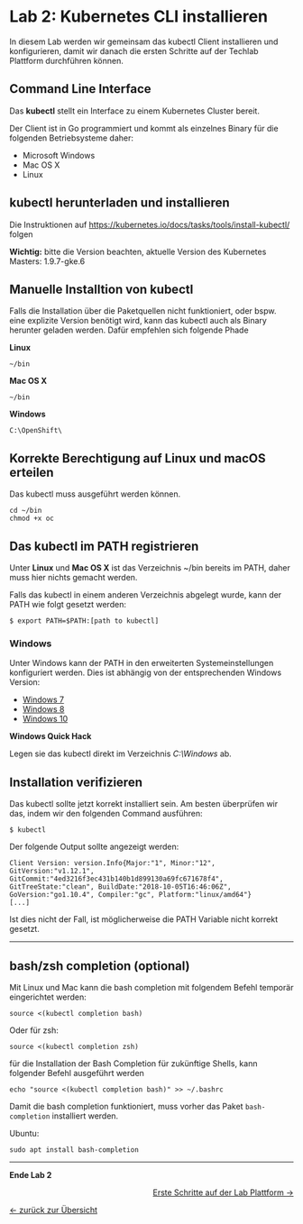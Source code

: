 # Lab 2: Kubernetes CLI installieren

In diesem Lab werden wir gemeinsam das kubectl Client installieren und konfigurieren, damit wir danach die ersten Schritte auf der Techlab Plattform durchführen können.

## Command Line Interface

Das **kubectl** stellt ein Interface zu einem Kubernetes Cluster bereit.

Der Client ist in Go programmiert und kommt als einzelnes Binary für die folgenden Betriebsysteme daher:

- Microsoft Windows
- Mac OS X
- Linux


## kubectl herunterladen und installieren

Die Instruktionen auf https://kubernetes.io/docs/tasks/tools/install-kubectl/ folgen

**Wichtig:** bitte die Version beachten, aktuelle Version des Kubernetes Masters: 1.9.7-gke.6 


## Manuelle Installtion von kubectl

Falls die Installation über die Paketquellen nicht funktioniert, oder bspw. eine explizite Version benötigt wird, kann das kubectl auch als Binary herunter geladen werden.
Dafür empfehlen sich folgende Phade

**Linux**

```
~/bin
```

**Mac OS X**

```
~/bin
```

**Windows**

```
C:\OpenShift\
```

## Korrekte Berechtigung auf Linux und macOS erteilen

Das kubectl muss ausgeführt werden können.

```
cd ~/bin
chmod +x oc
```

## Das kubectl im PATH registrieren

Unter **Linux** und **Mac OS X** ist das Verzeichnis ~/bin bereits im PATH, daher muss hier nichts gemacht werden.

Falls das kubectl in einem anderen Verzeichnis abgelegt wurde, kann der PATH wie folgt gesetzt werden:
```
$ export PATH=$PATH:[path to kubectl]
```

### Windows

Unter Windows kann der PATH in den erweiterten Systemeinstellungen konfiguriert werden. Dies ist abhängig von der entsprechenden Windows Version:

- [Windows 7](http://geekswithblogs.net/renso/archive/2009/10/21/how-to-set-the-windows-path-in-windows-7.aspx)
- [Windows 8](http://www.itechtics.com/customize-windows-environment-variables/)
- [Windows 10](http://techmixx.de/windows-10-umgebungsvariablen-bearbeiten/)

**Windows Quick Hack**

Legen sie das kubectl direkt im Verzeichnis *C:\Windows* ab.


## Installation verifizieren

Das kubectl sollte jetzt korrekt installiert sein. Am besten überprüfen wir das, indem wir den folgenden Command ausführen:
```
$ kubectl
```
Der folgende Output sollte angezeigt werden:
```
Client Version: version.Info{Major:"1", Minor:"12", GitVersion:"v1.12.1", GitCommit:"4ed3216f3ec431b140b1d899130a69fc671678f4", GitTreeState:"clean", BuildDate:"2018-10-05T16:46:06Z", GoVersion:"go1.10.4", Compiler:"gc", Platform:"linux/amd64"}
[...]
```

Ist dies nicht der Fall, ist möglicherweise die PATH Variable nicht korrekt gesetzt.

---

## bash/zsh completion (optional)

Mit Linux und Mac kann die bash completion mit folgendem Befehl temporär eingerichtet werden:

```
source <(kubectl completion bash)
```

Oder für zsh:
```
source <(kubectl completion zsh)
```

für die Installation der Bash Completion für zukünftige Shells, kann folgender Befehl ausgeführt werden

```
echo "source <(kubectl completion bash)" >> ~/.bashrc
```

Damit die bash completion funktioniert, muss vorher das Paket `bash-completion` installiert werden.

Ubuntu:

```
sudo apt install bash-completion
```

---

**Ende Lab 2**

<p width="100px" align="right"><a href="03_first_steps.md">Erste Schritte auf der Lab Plattform →</a></p>

[← zurück zur Übersicht](../README.md)
